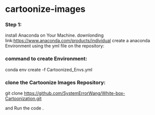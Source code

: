 # cartoonize-images
### Step 1: 
   install Anaconda on Your Machine.
   downlonding link:https://www.anaconda.com/products/individual
create a anaconda Environment using the yml file on the repository:
### command to create Environment:
conda env create -f Cartoonized_Envs.yml

### clone the Cartoonize Images Repository:

git clone https://github.com/SystemErrorWang/White-box-Cartoonization.git

and Run the code .

